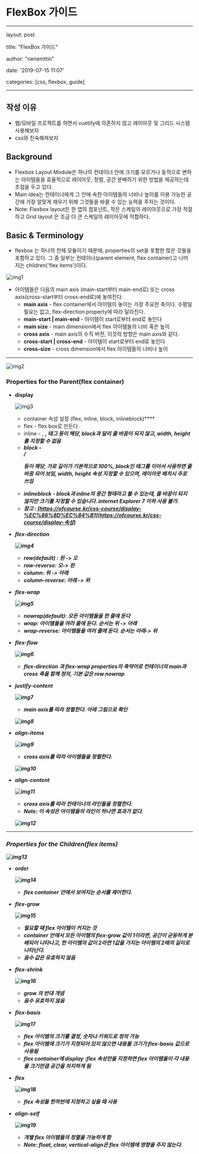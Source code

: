 # FlexBox 가이드

---

layout: post

title:  "FlexBox 가이드"

author: "nenemttin"

date: '2019-07-15 11:07'

categories: [css, flexbox, guide]

---

## 작성 이유

* 웹/모바일 프로젝트를 하면서 vuetify에 의존하지 않고 레이아웃 및 그리드 시스템 사용해보자
* css와 친숙해져보자



## Background

* Flexbox Layout Module은 하나의 컨테이너 안에 크기를 모르거나 동적으로 변하는 아이템들을 효율적으로  레이아웃, 정렬, 공간 분배하기 위한 방법을 제공하는데 초점을 두고 있다. 
* Main idea는 컨테이너에게 그 안에 속한 아이템들의 너비나 높이를 이용 가능한 공간에 가장 알맞게 채우기 위해 그것들을 바꿀 수 있는 능력을 주자는 것이다.
* Note: Flexbox layout은 한 앱의 컴포넌트, 작은 스케일의 레이아웃으로 가장 적절하고 Grid layout 은 조금 더 큰 스케일의 레이아웃에 적합하다.



## Basic & Terminology

* flexbox 는 하나의 전체 모듈이기 때문에, properties의 set을 포함한 많은 것들을 포함하고 있다. 그 중 일부는 컨테이너(parent element, flex container)고 나머지는 children('flex items')이다.



![img1](C:\Users\multicampus\codevlog.github.io\assets\img\flexbox\img1.png)

* 아이템들은 다음의 main axis (main-start부터 main-end로) 또는 cross axis(cross-start부터 cross-end로)에 놓여진다.
  * **main axis** - flex container에서 아이템이 놓이는 가장 주요한 축이다. 수평일 필요는 없고, flex-direction property에 따라 달라진다.
  * **main-start | main-end** - 아이템이 start로부터 end로 놓인다
  * **main size** - main dimension에서 flex 아이템들의 너비 혹은 높이 
  * **cross axis** - main axis의 수직 버전, 이것의 방향은 main axis와 같다.
  * **cross-start | cross-end** - 아이템이 start로부터 end로 놓인다
  * **cross-size** - cross dimension에서 flex 아이템들의 너비나 높이

---

![img2](C:\Users\multicampus\codevlog.github.io\assets\img\flexbox\img2.png)

### Properties for the Parent(flex container)

* **display** 

  ![img3](C:\Users\multicampus\codevlog.github.io\assets\img\flexbox\img3.png)

  * container 속성 설정 (flex, inline, block, inlineblock)****
  * flex - flex box로 만든다.
  * inline - <span>, <b>, <i> 태그 등이 해당, block과 달리 줄 바꿈이 되지 않고, width, height를 지정할 수 없음
  * block - <div> / <p> 등이 해당, 가로 길이가 기본적으로 100%, block인 태그를 이어서 사용하면 줄바꿈 되어 보임, width, height 속성 지정할 수 있으며, 레이아웃 배치시 주로 쓰임
  * inlineblock - block과 inline의 중간 형태라고 볼 수 있는데, 줄 바꿈이 되지 않지만 크기를 지정할 수 있습니다. internet Explorer 7 이하 사용 불가.
  * 참고 : [https://ofcourse.kr/css-course/display-%EC%86%8D%EC%84%B1](https://ofcourse.kr/css-course/display-속성)

  



* **flex-direction**

  ![img4](C:\Users\multicampus\codevlog.github.io\assets\img\flexbox\img4.png)

  * row(default) : 왼 -> 오
  * row-reverse: 오-> 왼
  * column: 위 -> 아래
  * column-reverse: 아래 -> 위



* **flex-wrap**

  ![img5](C:\Users\multicampus\codevlog.github.io\assets\img\flexbox\img5.png)

  * nowrap(default): 모든 아이템들을 한 줄에 둔다
  * wrap: 아이템들을 여러 줄에 둔다. 순서는 위 -> 아래
  * wrap-reverse: 아이템들을 여러 줄에 둔다. 순서는 아래-> 위



* **flex-flow**

  ![img6](C:\Users\multicampus\codevlog.github.io\assets\img\flexbox\img6.png)

  * flex-direction 과 flex-wrap properties의 축약어로 컨테이너의 main과 cross 축을 함께 정의, 기본 값은 row nowrap



* **justify-content**

  ![img7](C:\Users\multicampus\codevlog.github.io\assets\img\flexbox\img7.png)

  * main axis를 따라 정렬한다. 아래 그림으로 확인

  

  ![img8](C:\Users\multicampus\codevlog.github.io\assets\img\flexbox\img8.png)

  

* **align-items**

  ![img9](C:\Users\multicampus\codevlog.github.io\assets\img\flexbox\img9.png)

  * cross axis를 따라 아이템들을 정렬한다.

  ![img10](C:\Users\multicampus\codevlog.github.io\assets\img\flexbox\img10.png)



* **align-content**

  ![img11](C:\Users\multicampus\codevlog.github.io\assets\img\flexbox\img11.png)

  * cross axis를 따라 컨테이너의 라인들을 정렬한다.
  * Note: 이 속성은 아이템들의 라인이 하나면 효과가 없다.

  ![img12](C:\Users\multicampus\codevlog.github.io\assets\img\flexbox\img12.png)

---

### Properties for the Children(flex items)

![img13](C:\Users\multicampus\codevlog.github.io\assets\img\flexbox\img13.png)



* **order**

  ![img14](C:\Users\multicampus\codevlog.github.io\assets\img\flexbox\img14.png)

  * flex container 안에서 보여지는 순서를 제어한다.



* **flex-grow**

  ![img15](C:\Users\multicampus\codevlog.github.io\assets\img\flexbox\img15.png)

  * 필요할 때 flex 아이템이 커지는 것
  * container 안에서 모든 아이템의 flex-grow 값이 1이라면, 공간이 균등하게 분배되어 나타나고, 한 아이템의 값이 2라면 1값을 가지는 아이템의 2배의 길이로 나타난다.
  * 음수 값은 유효하지 않음



* **flex-shrink**

  ![img16](C:\Users\multicampus\codevlog.github.io\assets\img\flexbox\img16.png)

  * grow 의 반대 개념
  * 음수 유효하지 않음



* **flex-basis**

  ![img17](C:\Users\multicampus\codevlog.github.io\assets\img\flexbox\img17.png)

  * flex 아이템의 크기를 결정, 숫자나 키워드로 정의 가능
  * flex 아이템에 크기가 지정되어 있지 않으면 내용물 크기가 flex-basis 값으로 사용됨
  * flex container에 display :flex 속성만을 지정하면 flex 아이템들이 각 내용물 크기만큼 공간을 차지하게 됨



* **flex**

  ![img18](C:\Users\multicampus\codevlog.github.io\assets\img\flexbox\img18.png)

  * flex 속성들 한꺼번에 지정하고 싶을 때 사용



* **align-self**

  ![img19](C:\Users\multicampus\codevlog.github.io\assets\img\flexbox\img19.png)

  * 개별 flex 아이템들의 정렬을 가능하게 함
  * Note: float, clear, vertical-align은 flex 아이템에 영향을 주지 않는다.